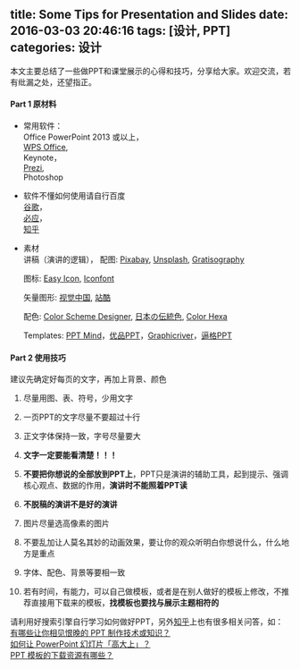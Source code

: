 title: Some Tips for Presentation and Slides
date: 2016-03-03 20:46:16
tags: [设计, PPT]
categories: 设计
---
本文主要总结了一些做PPT和课堂展示的心得和技巧，分享给大家。欢迎交流，若有纰漏之处，还望指正。


#### Part 1 原材料

* 常用软件：  
    Office PowerPoint 2013 或以上，  
    [WPS Office](http://www.wps.cn/product/),  
    Keynote，  
    [Prezi](https://prezi.com/),  
    Photoshop  

* 软件不懂如何使用请自行百度  
  [谷歌](www.google.com)，  
  [必应](cn.bing.com)，  
  [知乎](www.zhihu.com)  

* 素材  
  讲稿（演讲的逻辑），
  配图: [Pixabay](https://pixabay.com/), [Unsplash](https://unsplash.com/), [Gratisography](http://www.gratisography.com/)

  图标: [Easy Icon](http://www.easyicon.net/), [Iconfont](http://www.iconfont.cn/)

  矢量图形: [视觉中国](http://shijue.me/), [站酷](http://www.zcool.com.cn/)

  配色: [Color Scheme Designer](http://www.peise.net/tools/web/), [日本の伝統色](http://nipponcolors.com/#suoh), [Color Hexa](http://www.colorhexa.com/)

  Templates: [PPT Mind](http://www.pptmind.com/)，[优品PPT](http://www.ypppt.com/)，[Graphicriver](http://graphicriver.net/category/presentation-templates)，[逼格PPT](http://www.tretars.com/ppt-templates)


<!--more-->
#### Part 2 使用技巧

建议先确定好每页的文字，再加上背景、颜色
1. 尽量用图、表、符号，少用文字

2. 一页PPT的文字尽量不要超过十行

3. 正文字体保持一致，字号尽量要大

4. **文字一定要能看清楚！！！**

5. **不要把你想说的全部放到PPT上**，PPT只是演讲的辅助工具，起到提示、强调核心观点、数据的作用，**演讲时不能照着PPT读**

6. **不脱稿的演讲不是好的演讲**

7. 图片尽量选高像素的图片

8. 不要乱加让人莫名其妙的动画效果，要让你的观众听明白你想说什么，什么地方是重点

9. 字体、配色、背景等要相一致

10. 若有时间，有能力，可以自己做模板，或者是在别人做好的模板上修改，不推荐直接用下载来的模板，**找模板也要找与展示主题相符的**

请利用好搜索引擎自行学习如何做好PPT，另外[知乎](www.zhihu.com)上也有很多相关问答，如：  
[有哪些让你相见恨晚的 PPT 制作技术或知识？](https://www.zhihu.com/question/30018273)  
[如何让 PowerPoint 幻灯片「高大上」？](https://www.zhihu.com/question/22718708)  
[PPT 模板的下载资源有哪些？](https://www.zhihu.com/question/19644160)  
